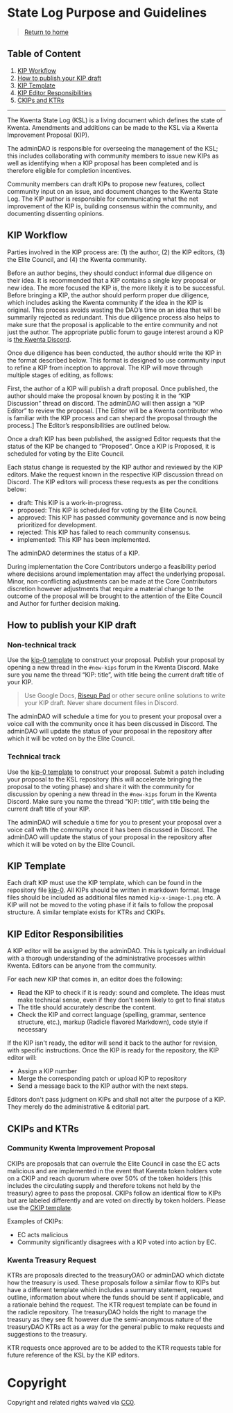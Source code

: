 # State Log Purpose and Guidelines

> [Return to home](../README.md)

## Table of Content

1. [KIP Workflow](#kip-workflow)
2. [How to publish your KIP draft](#how-to-publish-your-kip-draft)
3. [KIP Template](#kip-template)
4. [KIP Editor Responsibilities](#kip-editor-responsibilities)
5. [CKIPs and KTRs](#ckips-and-ktrs)
---

The Kwenta State Log (KSL) is a living document which defines the state of Kwenta. Amendments and additions can be made to the KSL via a Kwenta Improvement Proposal (KIP). 

The adminDAO is responsible for overseeing the management of the KSL; this includes collaborating with community members to issue new KIPs as well as identifying when a KIP proposal has been completed and is therefore eligible for completion incentives.

Community members can draft KIPs to propose new features, collect community input on an issue, and document changes to the Kwenta State Log. The KIP author is responsible for communicating what the net improvement of the KIP is, building consensus within the community, and documenting dissenting opinions.

## KIP Workflow

Parties involved in the KIP process are: (1) the author, (2) the KIP editors, (3) the Elite Council, and (4) the Kwenta community.

Before an author begins, they should conduct informal due diligence on their idea. It is recommended that a KIP contains a single key proposal or new idea. The more focused the KIP is, the more likely it is to be successful. Before bringing a KIP, the author should perform proper due diligence, which includes asking the Kwenta community if the idea in the KIP is original. This process avoids wasting the DAO’s time on an idea that will be summarily rejected as redundant. This due diligence process also helps to make sure that the proposal is applicable to the entire community and not just the author. The appropriate public forum to gauge interest around a KIP is [the Kwenta Discord](https://discord.gg/kwenta.io).

Once due diligence has been conducted, the author should write the KIP in the format described below. This format is designed to use community input to refine a KIP from inception to approval. The KIP will move through multiple stages of editing, as follows:

First, the author of a KIP will publish a draft proposal. Once published, the author should make the proposal known by posting it in the “KIP Discussion” thread on discord. The adminDAO will then assign a “KIP Editor” to review the proposal. [The Editor will be a Kwenta contributor who is familiar with the KIP process and can shepard the proposal through the process.] The Editor’s responsibilities are outlined below.

Once a draft KIP has been published, the assigned Editor requests that the status of the KIP be changed to “Proposed”. Once a KIP is Proposed, it is scheduled for voting by the Elite Council.

Each status change is requested by the KIP author and reviewed by the KIP editors. Make the request known in the respective KIP discussion thread on Discord. The KIP editors will process these requests as per the conditions below:

* draft: This KIP is a work-in-progress.
* proposed: This KIP is scheduled for voting by the Elite Council.
* approved: This KIP has passed community governance and is now being prioritized for development.
* rejected: This KIP has failed to reach community consensus.
* implemented: This KIP has been implemented.

The adminDAO determines the status of a KIP.

During implementation the Core Contributors undergo a feasibility period where decisions around implementation may affect the underlying proposal. Minor, non-conflicting adjustments can be made at the Core Contributors discretion however adjustments that require a material change to the outcome of the proposal will be brought to the attention of the Elite Council and Author for further decision making.

## How to publish your KIP draft

### Non-technical track

Use the [kip-0 template](../templates/kip-0.md) to construct your proposal.
Publish your proposal by opening a new thread in the `#new-kips` forum in the Kwenta Discord. Make sure you name the thread “KIP: title”, with title being the current draft title of your KIP.

> Use Google Docs, [Riseup Pad](https://pad.riseup.net) or other secure online solutions to write your KIP draft. Never share document files in Discord.

The adminDAO will schedule a time for you to present your proposal over a voice call with the community once it has been discussed in Discord. The adminDAO will update the status of your proposal in the repository after which it will be voted on by the Elite Council.

### Technical track

Use the [kip-0 template](../templates/kip-0.md) to construct your proposal. Submit a patch including your proposal to the KSL repository (this will accelerate bringing the proposal to the voting phase) and share it with the community for discussion by opening a new thread in the `#new-kips` forum in the Kwenta Discord. Make sure you name the thread “KIP: title”, with title being the current draft title of your KIP.

The adminDAO will schedule a time for you to present your proposal over a voice call with the community once it has been discussed in Discord. The adminDAO will update the status of your proposal in the repository after which it will be voted on by the Elite Council.

## KIP Template

Each draft KIP must use the KIP template, which can be found in the repository file [kip-0](../templates/kip-0.md). All KIPs should be written in markdown format. Image files should be included as additional files named `kip-x-image-1.png` etc. A KIP will not be moved to the voting phase if it fails to follow the proposal structure. A similar template exists for KTRs and CKIPs.

## KIP Editor Responsibilities

A KIP editor will be assigned by the adminDAO. This is typically an individual with a thorough understanding of the administrative processes within Kwenta. Editors can be anyone from the community.

For each new KIP that comes in, an editor does the following:

* Read the KIP to check if it is ready: sound and complete. The ideas must make technical sense, even if they don't seem likely to get to final status
* The title should accurately describe the content.
* Check the KIP and correct language (spelling, grammar, sentence structure, etc.), markup (Radicle flavored Markdown), code style if necessary

If the KIP isn't ready, the editor will send it back to the author for revision, with specific instructions. Once the KIP is ready for the repository, the KIP editor will:

* Assign a KIP number
* Merge the corresponding patch or upload KIP to repository
* Send a message back to the KIP author with the next steps.

Editors don't pass judgment on KIPs and shall not alter the purpose of a KIP. They merely do the administrative & editorial part.

## CKIPs and KTRs

### Community Kwenta Improvement Proposal

CKIPs are proposals that can overrule the Elite Council in case the EC acts malicious and are implemented in the event that Kwenta token holders vote on a CKIP and reach quorum where over 50% of the token holders (this includes the circulating supply and therefore tokens not held by the treasury) agree to pass the proposal. CKIPs follow an identical flow to KIPs but are labeled differently and are voted on directly by token holders. Please use the [CKIP template](../templates/ckip-0.md).

Examples of CKIPs:
* EC acts malicious
* Community significantly disagrees with a KIP voted into action by EC.

### Kwenta Treasury Request

KTRs are proposals directed to the treasuryDAO or adminDAO which dictate how the treasury is used. These proposals follow a similar flow to KIPs but have a different template which includes a summary statement, request outline, information about where the funds should be sent if applicable, and a rationale behind the request. The KTR request template can be found in the radicle repository. The treasuryDAO holds the right to manage the treasury as they see fit however due the semi-anonymous nature of the treasuryDAO KTRs act as a way for the general public to make requests and suggestions to the treasury.

KTR requests once approved are to be added to the KTR requests table for future reference of the KSL by the KIP editors.

# Copyright

Copyright and related rights waived via [CC0](https://creativecommons.org/publicdomain/zero/1.0/).
